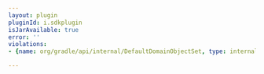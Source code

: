```yaml
---
layout: plugin
pluginId: i.sdkplugin
isJarAvailable: true
error: ''
violations:
- {name: org/gradle/api/internal/DefaultDomainObjectSet, type: internal-api-usage}

---
```

